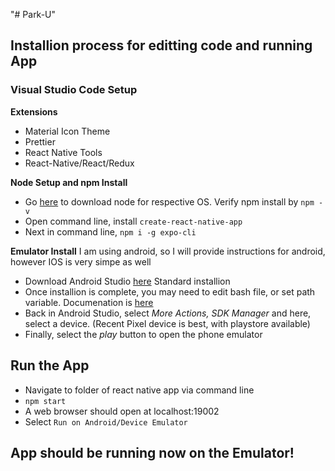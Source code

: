 "# Park-U" 

## Installion process for editting code and running App

### Visual Studio Code Setup

__Extensions__
- Material Icon Theme
- Prettier
- React Native Tools
- React-Native/React/Redux

__Node Setup and npm Install__
- Go [here](https://nodejs.org/en/download/) to download node for respective OS. Verify npm install by ``npm -v``
- Open command line, install ``create-react-native-app``
- Next in command line, ``npm i -g expo-cli``

__Emulator Install__
I am using android, so I will provide instructions for android, however IOS is very simpe as well
- Download Android Studio [here](https://developer.android.com/studio/?gclid=CjwKCAjwtfqKBhBoEiwAZuesiDg8_BJqEiZfor_p--qPT_I12LUbijPJtE_dUIHdYNm86KCBMaFpnBoC4hkQAvD_BwE&gclsrc=aw.ds) Standard installion
- Once installion is  complete, you may need to edit bash file, or set path variable. Documenation is [here](https://docs.expo.dev/workflow/android-studio-emulator/)
- Back in Android Studio, select *More Actions, SDK Manager* and here, select a device. (Recent Pixel device is best, with playstore available)
- Finally, select the *play* button to open the phone emulator

## Run the App

- Navigate to folder of react native app via command line
- ``npm start``
- A web browser should open at localhost:19002
- Select ``Run on Android/Device Emulator``

## App should be running now on the Emulator!
